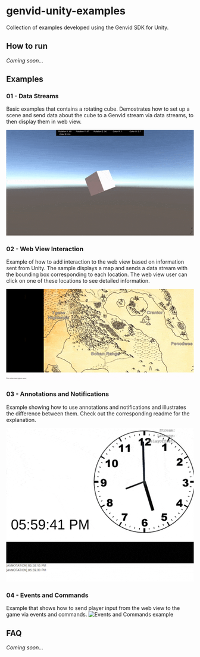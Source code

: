 # genvid-unity-examples
Collection of examples developed using the Genvid SDK for Unity.

## How to run
*Coming soon...*

## Examples
### 01 - Data Streams 
Basic examples that contains a rotating cube. Demostrates how to set up a scene and send data about the cube to a Genvid stream via data streams, to then display them in web view.

![Data Stream example](./img/01.gif)

### 02 - Web View Interaction
Example of how to add interaction to the web view based on information sent from Unity. The sample displays a map and sends a data stream with the bounding box corresponding to each location. The web view user can click on one of these locations to see detailed information.

![Web view interaction example](./img/02.gif)

### 03 - Annotations and Notifications
Example showing how to use annotations and notifications and illustrates the difference between them.  Check out the corresponding readme for the explanation.

![Annotations and Notifications example](./img/03.gif)

### 04 - Events and Commands
Example that shows how to send player input from the web view to the game via events and commands.
![Events and Commands example](./img/04.gif)

## FAQ
*Coming soon...*
